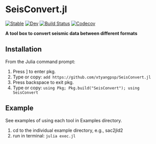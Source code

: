 # SeisConvert.jl

[![Stable](https://img.shields.io/badge/docs-stable-blue.svg)](https://xtyangpsp.github.io/SeisConvert.jl/stable)
[![Dev](https://img.shields.io/badge/docs-dev-blue.svg)](https://xtyangpsp.github.io/SeisConvert.jl/dev)
[![Build Status](https://travis-ci.com/xtyangpsp/SeisConvert.jl.svg?branch=master)](https://travis-ci.com/xtyangpsp/SeisConvert.jl)
[![Codecov](https://codecov.io/gh/xtyangpsp/SeisConvert.jl/branch/master/graph/badge.svg)](https://codecov.io/gh/xtyangpsp/SeisConvert.jl)

**A tool box to convert seismic data between different formats**

## Installation

From the Julia command prompt:

1. Press ] to enter pkg.
2. Type or copy: `add https://github.com/xtyangpsp/SeisConvert.jl`
3. Press backspace to exit pkg.
4. Type or copy: `using Pkg; Pkg.build("SeisConvert"); using SeisConvert`

## Example
See examples of using each tool in Examples directory.
1. cd to the individual example directory, e.g., sac2jld2
2. run in terminal: `julia exec.jl`
